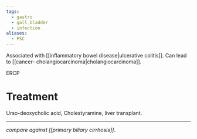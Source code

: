 ```yaml
---
tags:
  - gastro
  - gall_bladder
  - infection
aliases:
  - PSC
---
```

Associated with [[inflammatory bowel disease|ulcerative colitis]].
Can lead to [[cancer- cholangiocarcinoma|cholangiocarcinoma]]. 

ERCP
# Treatment
Urso-deoxycholic acid, Cholestyramine, liver transplant.

---
*compare against [[primary biliary cirrhosis]]*. 